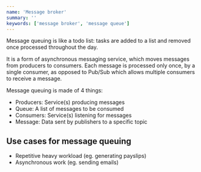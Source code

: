 ```yaml
---
name: 'Message broker'
summary: ''
keywords: ['message broker', 'message queue']
---
```


Message queuing is like a todo list: tasks are added to a list and removed once processed throughout the day.

It is a form of asynchronous messaging service, which moves messages from producers to consumers. Each message is processed only once, by a single consumer, as opposed to Pub/Sub which allows multiple consumers to receive a message.

Message queuing is made of 4 things:

- Producers: Service(s) producing messages
- Queue: A list of messages to be consumed
- Consumers: Service(s) listening for messages
- Message: Data sent by publishers to a specific topic

## Use cases for message queuing

- Repetitive heavy workload (eg. generating payslips)
- Asynchronous work (eg. sending emails)
